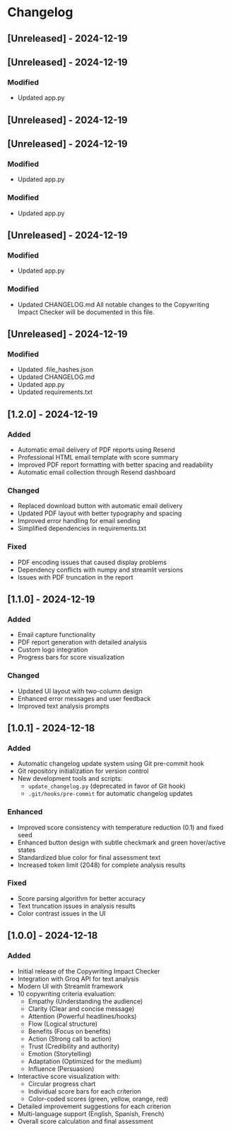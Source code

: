 # Changelog
## [Unreleased] - 2024-12-19
## [Unreleased] - 2024-12-19

### Modified
- Updated app.py
## [Unreleased] - 2024-12-19


## [Unreleased] - 2024-12-19

### Modified
- Updated app.py

### Modified
- Updated app.py


## [Unreleased] - 2024-12-19

### Modified
- Updated app.py

### Modified
- Updated CHANGELOG.md
All notable changes to the Copywriting Impact Checker will be documented in this file.

## [Unreleased] - 2024-12-19

### Modified
- Updated .file_hashes.json
- Updated CHANGELOG.md
- Updated app.py
- Updated requirements.txt

## [1.2.0] - 2024-12-19

### Added
- Automatic email delivery of PDF reports using Resend
- Professional HTML email template with score summary
- Improved PDF report formatting with better spacing and readability
- Automatic email collection through Resend dashboard

### Changed
- Replaced download button with automatic email delivery
- Updated PDF layout with better typography and spacing
- Improved error handling for email sending
- Simplified dependencies in requirements.txt

### Fixed
- PDF encoding issues that caused display problems
- Dependency conflicts with numpy and streamlit versions
- Issues with PDF truncation in the report

## [1.1.0] - 2024-12-19

### Added
- Email capture functionality
- PDF report generation with detailed analysis
- Custom logo integration
- Progress bars for score visualization

### Changed
- Updated UI layout with two-column design
- Enhanced error messages and user feedback
- Improved text analysis prompts

## [1.0.1] - 2024-12-18

### Added
- Automatic changelog update system using Git pre-commit hook
- Git repository initialization for version control
- New development tools and scripts:
  - `update_changelog.py` (deprecated in favor of Git hook)
  - `.git/hooks/pre-commit` for automatic changelog updates

### Enhanced
- Improved score consistency with temperature reduction (0.1) and fixed seed
- Enhanced button design with subtle checkmark and green hover/active states
- Standardized blue color for final assessment text
- Increased token limit (2048) for complete analysis results

### Fixed
- Score parsing algorithm for better accuracy
- Text truncation issues in analysis results
- Color contrast issues in the UI

## [1.0.0] - 2024-12-18

### Added
- Initial release of the Copywriting Impact Checker
- Integration with Groq API for text analysis
- Modern UI with Streamlit framework
- 10 copywriting criteria evaluation:
  - Empathy (Understanding the audience)
  - Clarity (Clear and concise message)
  - Attention (Powerful headlines/hooks)
  - Flow (Logical structure)
  - Benefits (Focus on benefits)
  - Action (Strong call to action)
  - Trust (Credibility and authority)
  - Emotion (Storytelling)
  - Adaptation (Optimized for the medium)
  - Influence (Persuasion)
- Interactive score visualization with:
  - Circular progress chart
  - Individual score bars for each criterion
  - Color-coded scores (green, yellow, orange, red)
- Detailed improvement suggestions for each criterion
- Multi-language support (English, Spanish, French)
- Overall score calculation and final assessment
